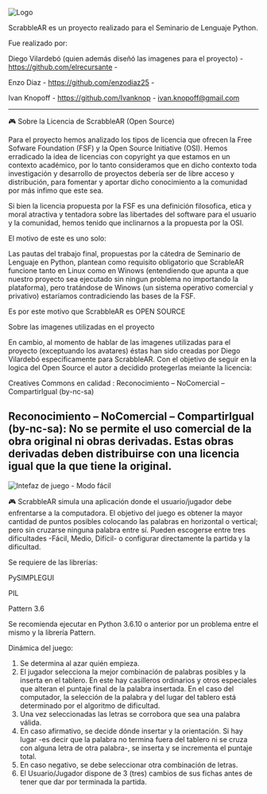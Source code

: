 ![Logo](https://raw.githubusercontent.com/enzodiaz25/Scrabble/master/media/media_ii/logo.png)

ScrabbleAR es un proyecto realizado para el Seminario de Lenguaje Python.

Fue realizado por:

Diego Vilardebó (quien además diseñó las imagenes para el proyecto) - https://github.com/elrecursante -

Enzo Diaz - https://github.com/enzodiaz25 -

Ivan Knopoff - https://github.com/Ivanknop - ivan.knopoff@gmail.com

--------------------------------
:video_game: Sobre la Licencia  de ScrabbleAR (Open Source)

Para el proyecto hemos analizado los tipos de licencia que ofrecen la Free Sofware Foundation (FSF) y la Open Source Initiative (OSI). Hemos erradicado la idea de licencias con copyright ya que estamos en un contexto académico, por lo tanto consideramos que en dicho contexto toda investigación y desarrollo de proyectos debería ser de libre acceso y distribución, para fomentar y aportar dicho conocimiento a la comunidad por más infimo que este sea.

Si bien la licencia propuesta por la FSF es una definición filosofica, etica y moral atractiva y tentadora sobre las libertades del software para el usuario y la comunidad, hemos tenido que inclinarnos a la propuesta por la OSI.

El motivo de este es uno solo: 

Las pautas del trabajo final, propuestas por la cátedra de Seminario de Lenguaje en Python, plantean como requisito obligatorio que ScrableAR funcione tanto en Linux como en Winows (entendiendo que apunta a que nuestro proyecto sea ejecutado sin ningun problema no importando la plataforma), pero tratándose de Winows (un sistema operativo comercial y privativo) estaríamos contradiciendo las bases de la FSF.

Es por este motivo que ScrabbleAR es OPEN SOURCE  


Sobre las imagenes utilizadas en el proyecto 

En cambio, al momento de hablar de las imagenes utilizadas para el proyecto (exceptuando los avatares) éstas han sido creadas por Diego Vilardebó especificamente para ScrabbleAR. Con el objetivo de seguir en la logica del Open Source el autor a decidido protegerlas meiante la licencia:

Creatives Commons  en calidad : Reconocimiento – NoComercial – CompartirIgual (by-nc-sa)

Reconocimiento – NoComercial – CompartirIgual (by-nc-sa): No se permite el uso comercial de la obra original ni obras derivadas. Estas obras derivadas deben distribuirse con una licencia igual que la que tiene la original.
--------------------------------

![Intefaz de juego - Modo fácil](https://raw.githubusercontent.com/enzodiaz25/Scrabble/master/media/ayuda/ayuda%2014.png)

:video_game: ScrabbleAR simula una aplicación donde el usuario/jugador debe enfrentarse a la computadora. El objetivo del juego es obtener la mayor cantidad de puntos posibles colocando las palabras en horizontal o vertical; pero sin cruzarse ninguna palabra entre sí. Pueden escogerse entre tres dificultades -Fácil, Medio, Difícil- o configurar directamente la partida y la dificultad.

Se requiere de las librerías:

PySIMPLEGUI

PIL

Pattern 3.6


Se recomienda ejecutar en Python 3.6.10 o anterior por un problema entre el mismo y la librería Pattern.


Dinámica del juego:
1) Se determina al azar quién empieza.
2) El jugador selecciona la mejor combinación de palabras posibles y la inserta en el tablero. En este hay casilleros ordinarios y otros especiales que alteran el puntaje final de la palabra insertada. En el caso del computador, la selección de la palabra y del lugar del tablero está determinado por el algoritmo de dificultad.
3) Una vez seleccionadas las letras se corrobora que sea una palabra válida.
4) En caso afirmativo, se decide dónde insertar y la orientación. Si hay lugar -es decir que la palabra no termina fuera del tablero ni se cruza con alguna letra de otra palabra-, se inserta y se incrementa el puntaje total.
5) En caso negativo, se debe seleccionar otra combinación de letras.
6) El Usuario/Jugador dispone de 3 (tres) cambios de sus fichas antes de tener que dar por terminada la partida.
